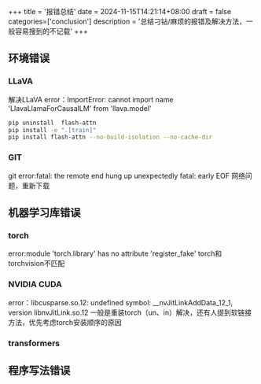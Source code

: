 +++
title = '报错总结'
date = 2024-11-15T14:21:14+08:00
draft = false
categories=['conclusion']
description = '总结刁钻/麻烦的报错及解决方法，一般容易搜到的不记载'
+++

## 环境错误

### LLaVA
解决LLaVA error：ImportError: cannot import name 'LlavaLlamaForCausalLM' from 'llava.model'
```bash
pip uninstall  flash-attn
pip install -e ".[train]"
pip install flash-attn --no-build-isolation --no-cache-dir
```

### GIT
git error:fatal: the remote end hung up unexpectedly
fatal: early EOF
网络问题，重新下载

## 机器学习库错误
### torch
error:module 'torch.library' has no attribute 'register_fake'
torch和torchvision不匹配

### NVIDIA CUDA
error：libcusparse.so.12: undefined symbol: __nvJitLinkAddData_12_1, version libnvJitLink.so.12
一般是重装torch（un、in）解决，还有人提到软链接方法，优先考虑torch安装顺序的原因

### transformers


## 程序写法错误